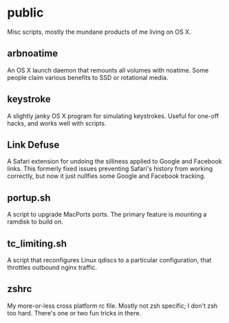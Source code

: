 # public

Misc scripts, mostly the mundane products of me living on OS X.

## arbnoatime

An OS X launch daemon that remounts all volumes with noatime. Some people claim various benefits to SSD or rotational media.

## keystroke

A slightly janky OS X program for simulating keystrokes. Useful for one-off hacks, and works well with scripts.

## Link Defuse

A Safari extension for undoing the silliness applied to Google and Facebook links. This formerly fixed issues preventing Safari's history from working correctly, but now it just nullfies some Google and Facebook tracking.

## portup.sh

A script to upgrade MacPorts ports. The primary feature is mounting a ramdisk to build on.

## tc_limiting.sh

A script that reconfigures Linux qdiscs to a particular configuration, that throttles outbound nginx traffic.

## zshrc

My more-or-less cross platform rc file. Mostly not zsh specific; I don't zsh too hard. There's one or two fun tricks in there.
